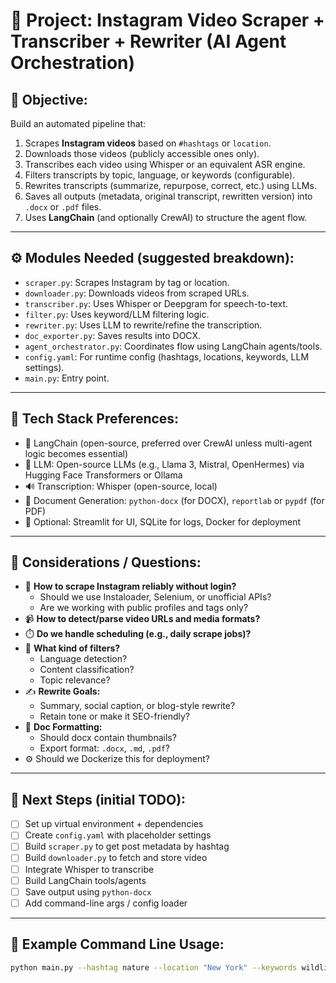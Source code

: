 # 🎯 Project: Instagram Video Scraper + Transcriber + Rewriter (AI Agent Orchestration)

## 🧠 Objective:
Build an automated pipeline that:
1. Scrapes **Instagram videos** based on `#hashtags` or `location`.
2. Downloads those videos (publicly accessible ones only).
3. Transcribes each video using Whisper or an equivalent ASR engine.
4. Filters transcripts by topic, language, or keywords (configurable).
5. Rewrites transcripts (summarize, repurpose, correct, etc.) using LLMs.
6. Saves all outputs (metadata, original transcript, rewritten version) into `.docx` or `.pdf` files.
7. Uses **LangChain** (and optionally CrewAI) to structure the agent flow.

---

## ⚙️ Modules Needed (suggested breakdown):
- `scraper.py`: Scrapes Instagram by tag or location.
- `downloader.py`: Downloads videos from scraped URLs.
- `transcriber.py`: Uses Whisper or Deepgram for speech-to-text.
- `filter.py`: Uses keyword/LLM filtering logic.
- `rewriter.py`: Uses LLM to rewrite/refine the transcription.
- `doc_exporter.py`: Saves results into DOCX.
- `agent_orchestrator.py`: Coordinates flow using LangChain agents/tools.
- `config.yaml`: For runtime config (hashtags, locations, keywords, LLM settings).
- `main.py`: Entry point.

---

## 🧩 Tech Stack Preferences:
- 🧠 LangChain (open-source, preferred over CrewAI unless multi-agent logic becomes essential)
- 🤖 LLM: Open-source LLMs (e.g., Llama 3, Mistral, OpenHermes) via Hugging Face Transformers or Ollama
- 🔊 Transcription: Whisper (open-source, local)
- 📄 Document Generation: `python-docx` (for DOCX), `reportlab` or `pypdf` (for PDF)
- 🧼 Optional: Streamlit for UI, SQLite for logs, Docker for deployment

---

## 🧪 Considerations / Questions:
- 🔐 **How to scrape Instagram reliably without login?**
    - Should we use Instaloader, Selenium, or unofficial APIs?
    - Are we working with public profiles and tags only?
- 📹 **How to detect/parse video URLs and media formats?**
- ⏱️ **Do we handle scheduling (e.g., daily scrape jobs)?**
- 🧾 **What kind of filters?**
    - Language detection?
    - Content classification?
    - Topic relevance?
- ✍️ **Rewrite Goals:**
    - Summary, social caption, or blog-style rewrite?
    - Retain tone or make it SEO-friendly?
- 📄 **Doc Formatting:**
    - Should docx contain thumbnails?
    - Export format: `.docx`, `.md`, `.pdf`?
- ⚙️ Should we Dockerize this for deployment?

---

## 🚀 Next Steps (initial TODO):
- [ ] Set up virtual environment + dependencies
- [ ] Create `config.yaml` with placeholder settings
- [ ] Build `scraper.py` to get post metadata by hashtag
- [ ] Build `downloader.py` to fetch and store video
- [ ] Integrate Whisper to transcribe
- [ ] Build LangChain tools/agents
- [ ] Save output using `python-docx`
- [ ] Add command-line args / config loader

---

## 🧠 Example Command Line Usage:
```bash
python main.py --hashtag nature --location "New York" --keywords wildlife,forest --rewrite_mode "summarize"
```
